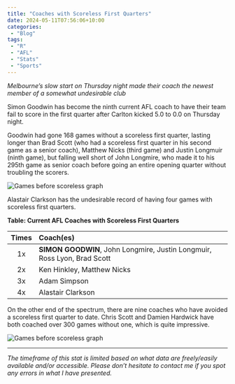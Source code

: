 ```yaml
---
title: "Coaches with Scoreless First Quarters"
date: 2024-05-11T07:56:06+10:00
categories:
 - "Blog"
tags:
 - "R"
 - "AFL" 
 - "Stats"
 - "Sports"
---
```


*Melbourne’s slow start on Thursday night made their coach the newest member of a somewhat undesirable club*

<!--more-->

Simon Goodwin has become the ninth current AFL coach to have their team fail to score in the first quarter after Carlton kicked 5.0 to 0.0 on Thursday night. 

Goodwin had gone 168 games without a scoreless first quarter, lasting longer than Brad Scott (who had a scoreless first quarter in his second game as a senior coach), Matthew Nicks (third game) and Justin Longmuir (ninth game), but falling well short of John Longmire, who made it to his 295th game as senior coach before going an entire opening quarter without troubling the scorers.

![Games before scoreless graph](/img/content/posts/scoreless-graph1.png)

Alastair Clarkson has the undesirable record of having four games with scoreless first quarters.

**Table: Current AFL Coaches with Scoreless First Quarters**

<center>

| Times | Coach(es)                                                                |
| :---: | :----------------------------------------------------------------------- |
| 1x    | **SIMON GOODWIN**, John Longmire, Justin Longmuir, Ross Lyon, Brad Scott |
| 2x    | Ken Hinkley, Matthew Nicks                                               |
| 3x    | Adam Simpson                                                             |
| 4x    | Alastair Clarkson                                                        |

</center>

On the other end of the spectrum, there are nine coaches who have avoided a scoreless first quarter to date. Chris Scott and Damien Hardwick have both coached over 300 games without one, which is quite impressive. 

![Games before scoreless graph](/img/content/posts/scoreless-graph2.png)

--- 

*The timeframe of this stat is limited based on what data are freely/easily available and/or accessible. Please don’t hesitate to contact me if you spot any errors in what I have presented.*
